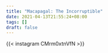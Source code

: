 ```yaml
---
title: "Macapagal: The Incorruptible"
date: 2021-04-13T21:55:24+08:00
tags: []
draft: false
---
```

{{< instagram CMrm0xtnVfN >}}
